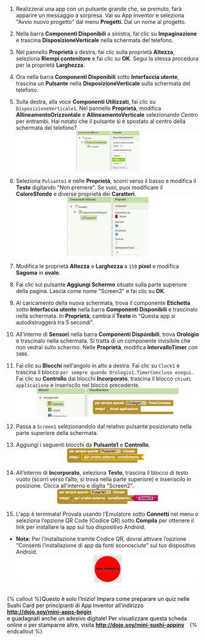 1. Realizzerai una app con un pulsante grande che, se premuto, farà apparire un messaggio a sorpresa. Vai su App Inventor e seleziona "Avvio nuovo progetto" dal menu **Progetti**. Dai un nome al progetto.

2. Nella barra **Componenti Disponibili** a sinistra, fai clic su **Impaginazione** e trascina **DisposizioneVerticale** nella schermata del telefono.
 
3. Nel pannello **Proprietà** a destra, fai clic sulla proprietà **Altezza**, seleziona **Riempi contenitore** e fai clic su **OK**. Segui la stessa procedura per la proprietà **Larghezza**. 

4. Ora nella barra **Componenti Disponibili** sotto **Interfaccia utente**, trascina un **Pulsante** nella **DisposizioneVerticale** sulla schermata del telefono.

5. Sulla destra, alla voce **Componenti Utilizzati**, fai clic su `DisposizioneVerticale1`. Nel pannello **Proprietà**, modifica **AllineamentoOrizzontale** e **AllineamentoVerticale** selezionando _Centro_ per entrambi. Hai notato che il pulsante si è spostato al centro della schermata del telefono?
   ![](VertArrAlignProps_258_800.png)
   
6. Seleziona `Pulsante1` e nelle **Proprietà**, scorri verso il basso e modifica il **Testo** digitando "Non premere". Se vuoi, puoi modificare il **ColoreSfondo** e diverse proprietà dei **Caratteri**.
   ![](ButtonPropsFont_290_900.png)
   
7. Modifica le proprietà **Altezza** e **Larghezza** a `150` **pixel** e modifica **Sagoma** in **ovale**.

8. Fai clic sul pulsante **Aggiungi Schermo** situato sulla parte superiore della pagina. Lascia come nome "Screen2" e fai clic su **OK**.

9. Al caricamento della nuova schermata, trova il componente **Etichetta** sotto **Interfaccia utente** nella barra **Componenti Disponibili** e trascinalo nella schermata. In **Proprietà**, cambia il **Testo** in "Questa app si autodistruggerà tra 5 secondi".

10. All’interno di **Sensori** nella barra **Componenti Disponibili**, trova **Orologio** e trascinalo nella schermata. Si tratta di un componente invisibile che non vedrai sullo schermo. Nelle **Proprietà**, modifica **IntervalloTimer** con `5000`.

11. Fai clic su **Blocchi** nell’angolo in alto a destra. Fai clic su `Clock1` e trascina il blocco `per sempre quando Orologio1.TimerConcluso esegui`. Fai clic su **Controllo** dai blocchi **Incorporato**, trascina il blocco `chiudi applicazione` e inseriscilo nel blocco precedente.
    ![](TimerBlock_124_800.png)
    
12. Passa a `Screen1` selezionandolo dal relativo pulsante posizionato nella parte superiore della schermata.

13. Aggiungi i seguenti blocchi da **Pulsante1** e **Controllo**.
    ![](Button1BlocksA_65_800.png)
    
14. All’interno di **Incorporato**, seleziona **Testo**, trascina il blocco di testo vuoto \(scorri verso l’alto, si trova nella parte superiore\) e inseriscilo in posizione. Clicca all’interno e digita "Screen2".
   ![](Button1BlocksB_66_800.png)
   
15. L'app è terminata! Provala usando l’Emulatore sotto **Connetti** nel menu o seleziona l’opzione QR Code (Codice QR) sotto **Compila** per ottenere il link per installare la app sul tuo dispositivo Android.
 * **Nota:** Per l’installazione tramite Codice QR, dovrai attivare l’opzione "Consenti l’installazione di app da fonti sconosciute" sul tuo dispositivo Android.
    ![](Button_120_800.png) 
![](whitespace_10_800.png)

{% callout %}<span style="color: #000000; margin-right: 10px;">Questo è solo l’inizio! Impara come preparare un quiz nelle Sushi Card per principianti di App Inventor all’indirizzo <b>http://dojo.soy/mini-apps-begin</b> <br />e guadagnati anche un adesivo digitale! Per visualizzare questa scheda online o per stamparne altre, visita <b>http://dojo.soy/mini-sushi-appinv</b> </span>
{% endcallout %}







